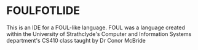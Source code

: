 FOULFOTLIDE
===========

This is an IDE for a FOUL-like language. FOUL was a language created within the University of Strathclyde's Computer and Information Systems department's CS410 class taught by Dr Conor McBride